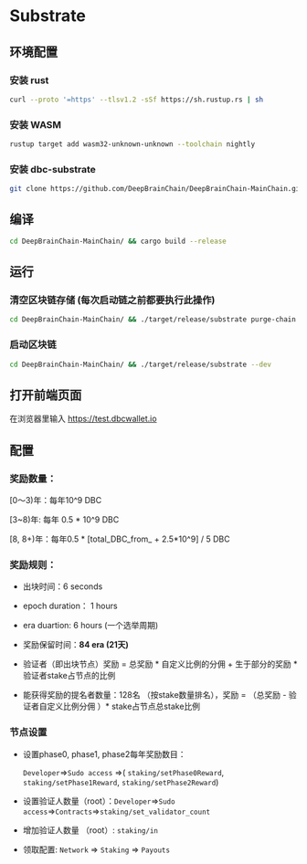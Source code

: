# Substrate


## 环境配置
### 安装 rust

``` sh
curl --proto '=https' --tlsv1.2 -sSf https://sh.rustup.rs | sh
```

### 安装 WASM

``` sh
rustup target add wasm32-unknown-unknown --toolchain nightly
```

### 安装 dbc-substrate

``` sh
git clone https://github.com/DeepBrainChain/DeepBrainChain-MainChain.git
```

## 编译

``` sh
cd DeepBrainChain-MainChain/ && cargo build --release
```

## 运行
### 清空区块链存储 (每次启动链之前都要执行此操作)

``` sh
cd DeepBrainChain-MainChain/ && ./target/release/substrate purge-chain --dev -y
```


### 启动区块链

``` sh
cd DeepBrainChain-MainChain/ && ./target/release/substrate --dev
```

## 打开前端页面
在浏览器里输入 https://test.dbcwallet.io



## 配置

### 奖励数量：

[0～3)年：每年10^9 DBC

[3~8)年: 每年 0.5 * 10^9 DBC

[8, 8+)年：每年0.5 * [total_DBC_from_ + 2.5*10^9] / 5 DBC

### 奖励规则：

+ 出块时间：6 seconds
+ epoch duration： 1 hours
+ era duartion: 6 hours (一个选举周期)
+ 奖励保留时间：**84 era (21天)**



+ 验证者（即出块节点）奖励 = 总奖励 * 自定义比例的分佣 + 生于部分的奖励 * 验证者stake占节点的比例

+ 能获得奖励的提名者数量：128名 （按stake数量排名），奖励 = （总奖励 - 验证者自定义比例分佣 ）* stake占节点总stake比例

### 节点设置

+ 设置phase0, phase1, phase2每年奖励数目：

  `Developer`=>`Sudo access` =>( `staking/setPhase0Reward`, `staking/setPhase1Reward`, `staking/setPhase2Reward`)

+ 设置验证人数量（root）：`Developer`=>`Sudo access`=>`Contracts`=>`staking/set_validator_count`

+ 增加验证人数量 （root）: `staking/in`



+ 领取配置: `Network` => `Staking` => `Payouts`